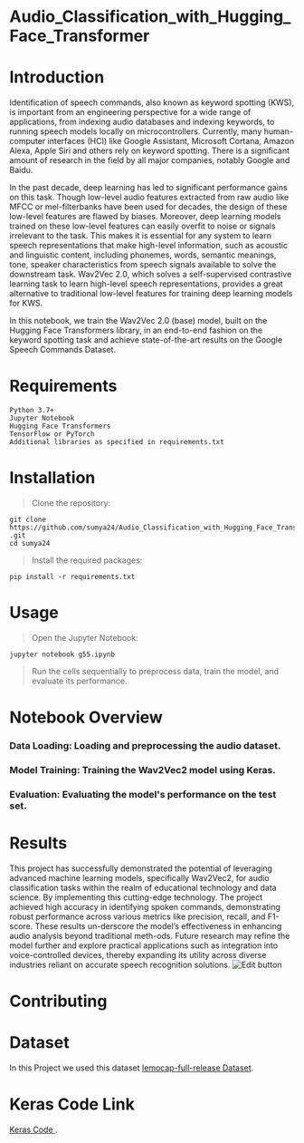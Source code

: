 # Audio_Classification_with_Hugging_Face_Transformer
# Introduction
Identification of speech commands, also known as keyword spotting (KWS), is important from an engineering perspective for a wide range of applications, from indexing audio databases and indexing keywords, to running speech models locally on microcontrollers. Currently, many human-computer interfaces (HCI) like Google Assistant, Microsoft Cortana, Amazon Alexa, Apple Siri and others rely on keyword spotting. There is a significant amount of research in the field by all major companies, notably Google and Baidu.

In the past decade, deep learning has led to significant performance gains on this task. Though low-level audio features extracted from raw audio like MFCC or mel-filterbanks have been used for decades, the design of these low-level features are flawed by biases. Moreover, deep learning models trained on these low-level features can easily overfit to noise or signals irrelevant to the task. This makes it is essential for any system to learn speech representations that make high-level information, such as acoustic and linguistic content, including phonemes, words, semantic meanings, tone, speaker characteristics from speech signals available to solve the downstream task. Wav2Vec 2.0, which solves a self-supervised contrastive learning task to learn high-level speech representations, provides a great alternative to traditional low-level features for training deep learning models for KWS.

In this notebook, we train the Wav2Vec 2.0 (base) model, built on the Hugging Face Transformers library, in an end-to-end fashion on the keyword spotting task and achieve state-of-the-art results on the Google Speech Commands Dataset.
# Requirements
```
Python 3.7+
Jupyter Notebook
Hugging Face Transformers
TensorFlow or PyTorch
Additional libraries as specified in requirements.txt
```
# Installation
> Clone the repository:
```
git clone https://github.com/sumya24/Audio_Classification_with_Hugging_Face_Transformer
.git
cd sumya24
```
> Install the required packages:
```
pip install -r requirements.txt
```
# Usage
> Open the Jupyter Notebook:
```
jupyter notebook g55.ipynb
```
> Run the cells sequentially to preprocess data, train the model, and evaluate its performance.

# Notebook Overview
### Data Loading: Loading and preprocessing the audio dataset.
### Model Training: Training the Wav2Vec2 model using Keras.
### Evaluation: Evaluating the model's performance on the test set.

# Results
This project has successfully demonstrated the potential of leveraging advanced machine learning models, specifically Wav2Vec2, for audio classification tasks within the realm of educational technology and data science. By implementing this cutting-edge technology. The project achieved high accuracy in identifying spoken commands, demonstrating robust performance across various metrics like precision, recall, and F1-score. These results un-derscore the model’s effectiveness in enhancing audio analysis beyond traditional meth-ods. Future research may refine the model further and explore practical applications such as integration into voice-controlled devices, thereby expanding its utility across diverse industries reliant on accurate speech recognition solutions.
![Edit button](contributing/images/result.png)

# Contributing

# Dataset
In this Project we used this dataset [Iemocap-full-release Dataset](https://www.kaggle.com/datasets/dejolilandry/iemocapfullrelease/).

# Keras Code Link
[Keras Code ](https://keras.io/examples/audio/wav2vec2_audiocls/).
